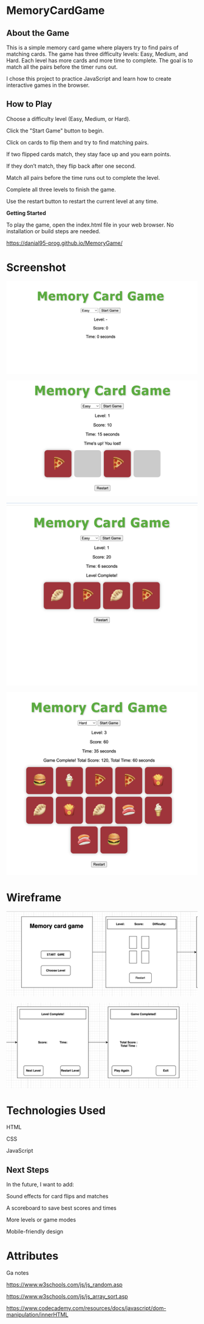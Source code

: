 # MemoryCardGame

## About the Game

This is a simple memory card game where players try to find pairs of matching cards. The game has three difficulty levels: Easy, Medium, and Hard. Each level has more cards and more time to complete. The goal is to match all the pairs before the timer runs out.

I chose this project to practice JavaScript and learn how to create interactive games in the browser.

## How to Play

Choose a difficulty level (Easy, Medium, or Hard).

Click the "Start Game" button to begin.

Click on cards to flip them and try to find matching pairs.

If two flipped cards match, they stay face up and you earn points.

If they don’t match, they flip back after one second.

Match all pairs before the time runs out to complete the level.

Complete all three levels to finish the game.

Use the restart button to restart the current level at any time.

**Getting Started**

To play the game, open the index.html file in your web browser. No installation or build steps are needed.

https://danial95-prog.github.io/MemoryGame/


# Screenshot
![Welcome](assets/welcome.png)  


![Timesup](assets/timesup.png)  


![LevelComplete](assets/levelcomplete.png)  


![GameComplete](assets/gamecomplete.png)  

# Wireframe
![Wireframe](assets/wireframe1.png) 




![Wireframe](assets/wireframe2.png) 





# Technologies Used

HTML

CSS

JavaScript

## Next Steps

In the future, I want to add:

Sound effects for card flips and matches

A scoreboard to save best scores and times

More levels or game modes

Mobile-friendly design


# Attributes
 Ga notes

 https://www.w3schools.com/js/js_random.asp

 https://www.w3schools.com/js/js_array_sort.asp

 https://www.codecademy.com/resources/docs/javascript/dom-manipulation/innerHTML